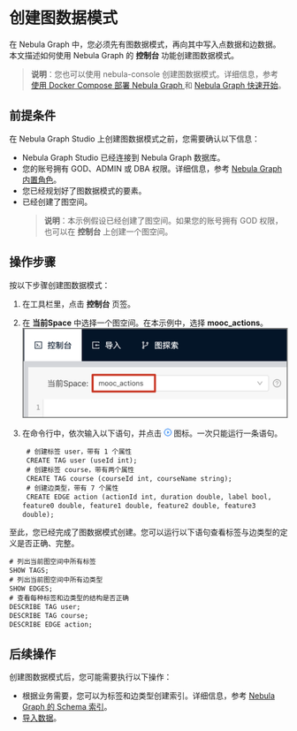 # 创建图数据模式

在 Nebula Graph 中，您必须先有图数据模式，再向其中写入点数据和边数据。本文描述如何使用 Nebula Graph 的 **控制台** 功能创建图数据模式。

> **说明**：您也可以使用 nebula-console 创建图数据模式。详细信息，参考 [使用 Docker Compose 部署 Nebula Graph
](https://github.com/vesoft-inc/nebula-docker-compose/blob/master/README_zh-CN.md) 和 [Nebula Graph 快速开始](https://docs.nebula-graph.com.cn/manual-CN/1.overview/2.quick-start/1.get-started/)。

## 前提条件

在 Nebula Graph Studio 上创建图数据模式之前，您需要确认以下信息：

- Nebula Graph Studio 已经连接到 Nebula Graph 数据库。
- 您的账号拥有 GOD、ADMIN 或 DBA 权限。详细信息，参考 [Nebula Graph 内置角色](https://docs.nebula-graph.com.cn/manual-CN/3.build-develop-and-administration/4.account-management-statements/built-in-roles/)。
- 您已经规划好了图数据模式的要素。
- 已经创建了图空间。
  > **说明**：本示例假设已经创建了图空间。如果您的账号拥有 GOD 权限，也可以在 **控制台** 上创建一个图空间。

## 操作步骤

按以下步骤创建图数据模式：

1. 在工具栏里，点击 **控制台** 页签。
2. 在 **当前Space** 中选择一个图空间。在本示例中，选择 **mooc_actions**。
   ![在 当前Space 中选择一个图空间](docs/figs/st-ug-007.png "选择图空间")
3. 在命令行中，依次输入以下语句，并点击 ![表示运行的图标](docs/figs/st-ug-008.png "Run 图标") 图标。一次只能运行一条语句。

   ```nGQL
    # 创建标签 user，带有 1 个属性
    CREATE TAG user (useId int);
    # 创建标签 course，带有两个属性
    CREATE TAG course (courseId int, courseName string);
    # 创建边类型，带有 7 个属性
    CREATE EDGE action (actionId int, duration double, label bool, feature0 double, feature1 double, feature2 double, feature3 double);
    ```

至此，您已经完成了图数据模式创建。您可以运行以下语句查看标签与边类型的定义是否正确、完整。

```nGQL
# 列出当前图空间中所有标签
SHOW TAGS;
# 列出当前图空间中所有边类型
SHOW EDGES;
# 查看每种标签和边类型的结构是否正确
DESCRIBE TAG user;
DESCRIBE TAG course;
DESCRIBE EDGE action;
```

## 后续操作

创建图数据模式后，您可能需要执行以下操作：

- 根据业务需要，您可以为标签和边类型创建索引。详细信息，参考 [Nebula Graph 的 Schema 索引](https://docs.nebula-graph.com.cn/manual-CN/2.query-language/4.statement-syntax/1.data-definition-statements/)。
- [导入数据](st-ug-import-data.md)。

